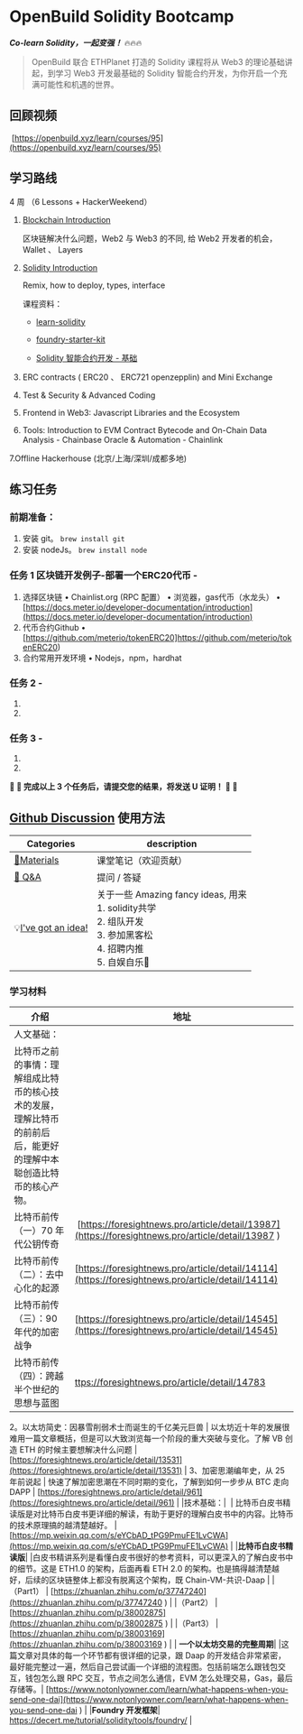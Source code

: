 # OpenBuild Solidity Bootcamp

***Co-learn Solidity，一起变强！*** 🔥🔥🔥

> OpenBuild 联合 ETHPlanet 打造的 Solidity 课程将从 Web3 的理论基础讲起，到学习 Web3 开发最基础的 Solidity 智能合约开发，为你开启一个充满可能性和机遇的世界。

## 回顾视频

 [https://openbuild.xyz/learn/courses/95](https://openbuild.xyz/learn/courses/95)

## 学习路线

4 周 （6 Lessons + HackerWeekend）

1. [Blockchain Introduction](https://openbuild.xyz/learn/courses/95/2824)

   区块链解决什么问题，Web2 与 Web3 的不同, 给 Web2 开发者的机会，Wallet 、 Layers

2. [Solidity Introduction](https://openbuild.xyz/learn/courses/95/2825)

    Remix, how to deploy, types, interface

    课程资料：
   - [learn-solidity](https://github.com/pseudoyu/learn-solidity/)

   - [foundry-starter-kit](https://github.com/pseudoyu/foundry-starter-kit)

   - [Solidity 智能合约开发 - 基础](https://www.pseudoyu.com/zh/2022/05/25/learn_solidity_from_scratch_basic/)

3. ERC contracts ( ERC20 、 ERC721 openzepplin) and Mini Exchange

4. Test & Security & Advanced Coding

5. Frontend in Web3: Javascript Libraries and the Ecosystem

6. Tools:
Introduction to EVM Contract Bytecode and On-Chain Data Analysis - Chainbase
Oracle & Automation - Chainlink

7.Offline Hackerhouse (北京/上海/深圳/成都多地)


## 练习任务
### 前期准备：
1. 安装 git。 `brew install git`
2. 安装 nodeJs。 `brew install node`
### 任务 1 区块链开发例子-部署一个ERC20代币 - 
1. 选择区块链
• Chainlist.org (RPC 配置）
• 浏览器，gas代币（水龙头）
• [https://docs.meter.io/developer-documentation/introduction](https://docs.meter.io/developer-documentation/introduction) 
2. 代币合约Github
• [https://github.com/meterio/tokenERC20]https://github.com/meterio/tokenERC20) 
3. 合约常用开发环境
• Nodejs，npm，hardhat

### 任务 2 - 
1. 
2.
### 任务 3 - 
1. 
2. 

<b>:beer: :beer: 完成以上 3 个任务后，请提交您的结果，将发送 U 证明！ :beer: :beer:</b>



## [Github Discussion](https://github.com/openbuildxyz/solidity_bootcamp/discussions) 使用方法

| Categories         | description                                                  |
| ------------------ | ------------------------------------------------------------ |
| [🍕Materials](https://github.com/openbuildxyz/solidity_bootcamp/discussions/categories/materials)         | 课堂笔记（欢迎贡献）  |
| [🙏 Q&A](https://github.com/openbuildxyz/solidity_bootcamp/discussions/categories/q-a)              | 提问 / 答疑                                                  |
| 💡[I've got an idea!](https://github.com/openbuildxyz/solidity_bootcamp/discussions/categories/ideas)   | 关于一些 Amazing fancy ideas, 用来<br />1. solidity共学 <br />2. 组队开发<br />3. 参加黑客松<br />4. 招聘内推<br />5. 自娱自乐🎣<br /> |

### 学习材料

| 介绍 | 地址 |
| --- | --- |
| 人文基础：|
| 比特币之前的事情：理解组成比特币的核心技术的发展，理解比特币的前前后后，能更好的理解中本聪创造比特币的核心产物。|
| 比特币前传（一）70 年代公钥传奇| [https://foresightnews.pro/article/detail/13987](https://foresightnews.pro/article/detail/13987 ) |
| 比特币前传（二）：去中心化的起源| [https://foresightnews.pro/article/detail/14114](https://foresightnews.pro/article/detail/14114) |
| 比特币前传（三）：90 年代的加密战争| [https://foresightnews.pro/article/detail/14545](https://foresightnews.pro/article/detail/14545) |
| 比特币前传（四）：跨越半个世纪的思想与蓝图 | [ttps://foresightnews.pro/article/detail/14783](https://foresightnews.pro/article/detail/14783) |
2。以太坊简史：因暴雪削弱术士而诞生的千亿美元巨兽
| 以太坊近十年的发展很难用一篇文章概括，但是可以大致浏览每一个阶段的重大突破与变化。了解 VB 创造 ETH 的时候主要想解决什么问题 | [https://foresightnews.pro/article/detail/13531](https://foresightnews.pro/article/detail/13531) |
3、加密思潮编年史，从 25 年前说起
| 快速了解加密思潮在不同时期的变化，了解到如何一步步从 BTC 走向 DAPP | [https://foresightnews.pro/article/detail/961](https://foresightnews.pro/article/detail/961) |
|技术基础：|  
| 比特币白皮书精读版是对比特币白皮书更详细的解读，有助于更好的理解白皮书中的内容。比特币的技术原理搞的越清楚越好。 | [https://mp.weixin.qq.com/s/eYCbAD_tPG9PmuFE1LvCWA](https://mp.weixin.qq.com/s/eYCbAD_tPG9PmuFE1LvCWA) |
|**比特币白皮书精读版**|
|白皮书精讲系列是看懂白皮书很好的参考资料，可以更深入的了解白皮书中的细节。这是 ETH1.0 的架构，后面再看 ETH 2.0 的架构。也是搞得越清楚越好，后续的区块链整体上都没有脱离这个架构，既 Chain-VM-共识-Daap |
|（Part1） | [https://zhuanlan.zhihu.com/p/37747240](https://zhuanlan.zhihu.com/p/37747240 ) |
|（Part2） | [https://zhuanlan.zhihu.com/p/38002875](https://zhuanlan.zhihu.com/p/38002875  ) |
|（Part3） | [https://zhuanlan.zhihu.com/p/38003169](https://zhuanlan.zhihu.com/p/38003169  ) |
| **一个以太坊交易的完整周期**|
|这篇文章对具体的每一个环节都有很详细的记录，跟 Daap 的开发结合非常紧密，最好能完整过一遍，然后自己尝试画一个详细的流程图。包括前端怎么跟钱包交互，钱包怎么跟 RPC 交互，节点之间怎么通信，EVM 怎么处理交易，Gas，最后存储等。| [https://www.notonlyowner.com/learn/what-happens-when-you-send-one-dai](https://www.notonlyowner.com/learn/what-happens-when-you-send-one-dai ) |
|**Foundry 开发框架**| <https://decert.me/tutorial/solidity/tools/foundry/> |
